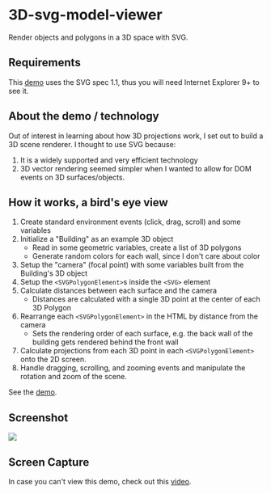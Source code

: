 3D-svg-model-viewer
===================

Render objects and polygons in a 3D space with SVG.

## Requirements

This [demo]() uses the SVG spec 1.1, thus you will need Internet Explorer 9+ to see it.

## About the demo / technology

Out of interest in learning about how 3D projections work, I set out to build a 3D scene renderer. I thought to use SVG because:

1. It is a widely supported and very efficient technology
2. 3D vector rendering seemed simpler when I wanted to allow for DOM events on 3D surfaces/objects.

## How it works, a bird's eye view

1. Create standard environment events (click, drag, scroll) and some variables
2. Initialize a "Building" as an example 3D object
	- Read in some geometric variables, create a list of 3D polygons
	- Generate random colors for each wall, since I don't care about color
3. Setup the "camera" (focal point) with some variables built from the Building's 3D object
4. Setup the `<SVGPolygonElement>`s inside the `<SVG>` element
5. Calculate distances between each surface and the camera
	- Distances are calculated with a single 3D point at the center of each 3D Polygon
6. Rearrange each `<SVGPolygonElement>` in the HTML by distance from the camera
	- Sets the rendering order of each surface, e.g. the back wall of the building gets rendered behind the front wall
7. Calculate projections from each 3D point in each `<SVGPolygonElement>` onto the 2D screen.
8. Handle dragging, scrolling, and zooming events and manipulate the rotation and zoom of the scene.

See the [demo]().

## Screenshot

![](https://raw.github.com/matthiasak/3D-svg-model-viewer/master/Screen%20Shot%202013-06-07%20at%2011.07.23.png)

## Screen Capture

In case you can't view this demo, check out this [video](https://github.com/matthiasak/3D-svg-model-viewer/blob/master/3dBuilding.mov).